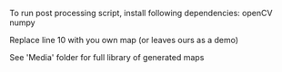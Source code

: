 To run post processing script, install following dependencies:
openCV
numpy

Replace line 10 with you own map (or leaves ours as a demo)

See 'Media' folder for full library of generated maps